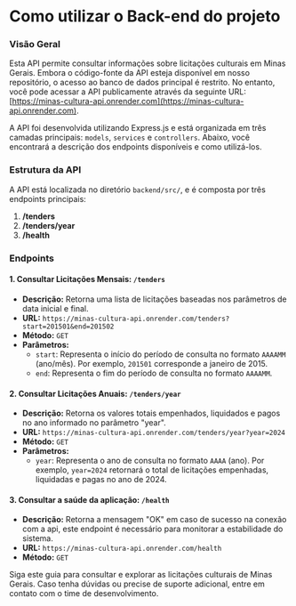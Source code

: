 # Como utilizar o Back-end do projeto

### **Visão Geral**

Esta API permite consultar informações sobre licitações culturais em Minas Gerais. Embora o código-fonte da API esteja disponível em nosso repositório, o acesso ao banco de dados principal é restrito. No entanto, você pode acessar a API publicamente através da seguinte URL: [https://minas-cultura-api.onrender.com](https://minas-cultura-api.onrender.com).


A API foi desenvolvida utilizando Express.js e está organizada em três camadas principais: `models`, `services` e `controllers`. Abaixo, você encontrará a descrição dos endpoints disponíveis e como utilizá-los.

### **Estrutura da API**

A API está localizada no diretório `backend/src/`, e é composta por três endpoints principais:

1. **/tenders**
2. **/tenders/year**
3. **/health**

### **Endpoints**

#### **1. Consultar Licitações Mensais: `/tenders`**

- **Descrição:** Retorna uma lista de licitações baseadas nos parâmetros de data inicial e final.
- **URL:** `https://minas-cultura-api.onrender.com/tenders?start=201501&end=201502`
- **Método:** `GET`
- **Parâmetros:**
  - `start`: Representa o início do período de consulta no formato `AAAAMM` (ano/mês). Por exemplo, `201501` corresponde a janeiro de 2015.
  - `end`: Representa o fim do período de consulta no formato `AAAAMM`.

#### **2. Consultar Licitações Anuais: `/tenders/year`**

- **Descrição:** Retorna os valores totais empenhados, liquidados e pagos no ano informado no parâmetro "year".
- **URL:** `https://minas-cultura-api.onrender.com/tenders/year?year=2024`
- **Método:** `GET`
- **Parâmetros:**
  - `year`: Representa o ano de consulta no formato `AAAA` (ano). Por exemplo, `year=2024` retornará o total de licitações empenhadas, liquidadas e pagas no ano de 2024.

#### **3. Consultar a saúde da aplicação: `/health`**

- **Descrição:** Retorna a mensagem "OK" em caso de sucesso na conexão com a api, este endpoint é necessário para monitorar a estabilidade do sistema.
- **URL:** `https://minas-cultura-api.onrender.com/health`
- **Método:** `GET`



Siga este guia para consultar e explorar as licitações culturais de Minas Gerais. Caso tenha dúvidas ou precise de suporte adicional, entre em contato com o time de desenvolvimento.